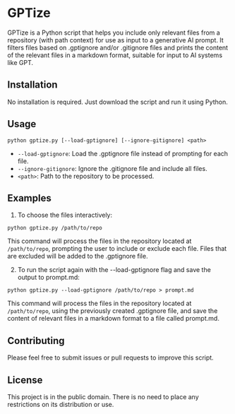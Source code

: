 # GPTize

GPTize is a Python script that helps you include only relevant files from 
a repository (with path context) for use as input to a generative AI 
prompt. It filters files based on .gptignore and/or .gitignore files and 
prints the content of the relevant files in a markdown format, suitable 
for input to AI systems like GPT.

## Installation

No installation is required. Just download the script and run it using 
Python.

## Usage

```
python gptize.py [--load-gptignore] [--ignore-gitignore] <path>
```

- `--load-gptignore`: Load the .gptignore file instead of prompting for 
each file.
- `--ignore-gitignore`: Ignore the .gitignore file and include all files.
- `<path>`: Path to the repository to be processed.

## Examples

1. To choose the files interactively:

```
python gptize.py /path/to/repo
```

This command will process the files in the repository located at 
`/path/to/repo`, prompting the user to include or exclude each file. Files 
that are excluded will be added to the .gptignore file.

2. To run the script again with the --load-gptignore flag and save the 
output to prompt.md:

```
python gptize.py --load-gptignore /path/to/repo > prompt.md
```

This command will process the files in the repository located at 
`/path/to/repo`, using the previously created .gptignore file, and save 
the content of relevant files in a markdown format to a file called 
prompt.md.

## Contributing

Please feel free to submit issues or pull requests to improve this script.

## License

This project is in the public domain. There is no need to place any 
restrictions on its distribution or use.
